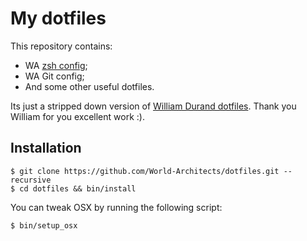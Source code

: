 My dotfiles
===========

This repository contains:

* WA [zsh config](http://github.com/World-Architects/zsh-config);
* WA Git config;
* And some other useful dotfiles.

Its just a stripped down version of [William Durand dotfiles](https://github.com/willdurand/dotfiles).
Thank you William for you excellent work :).

Installation
------------

    $ git clone https://github.com/World-Architects/dotfiles.git --recursive
    $ cd dotfiles && bin/install

You can tweak OSX by running the following script:

    $ bin/setup_osx
